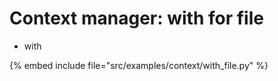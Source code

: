 # Context manager: with for file

* with

{% embed include file="src/examples/context/with_file.py" %}



